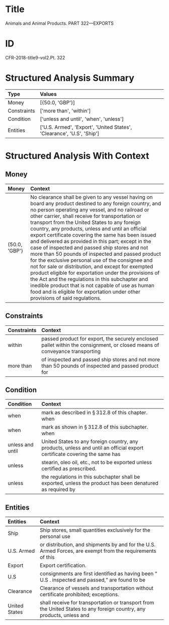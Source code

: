 # Title

 Animals and Animal Products. PART 322—EXPORTS 


# ID

 CFR-2018-title9-vol2.Pt. 322


# Structured Analysis Summary

| Type        | Values                                                                |
|:------------|:----------------------------------------------------------------------|
| Money       | [(50.0, 'GBP')]                                                       |
| Constraints | ['more than', 'within']                                               |
| Condition   | ['unless and until', 'when', 'unless']                                |
| Entities    | ['U.S. Armed', 'Export', 'United States', 'Clearance', 'U.S', 'Ship'] |


# Structured Analysis With Context

 


## Money

| Money         | Context                                                                                                                                                                                                                                                                                                                                                                                                                                                                                                                                                                                                                                                                                                                                                                                                                                                                                          |
|:--------------|:-------------------------------------------------------------------------------------------------------------------------------------------------------------------------------------------------------------------------------------------------------------------------------------------------------------------------------------------------------------------------------------------------------------------------------------------------------------------------------------------------------------------------------------------------------------------------------------------------------------------------------------------------------------------------------------------------------------------------------------------------------------------------------------------------------------------------------------------------------------------------------------------------|
| (50.0, 'GBP') | No clearance shall be given to any vessel having on board any product destined to any foreign country, and no person operating any vessel, and no railroad or other carrier, shall receive for transportation or transport from the United States to any foreign country, any products, unless and until an official export certificate covering the same has been issued and delivered as provided in this part; except in the case of inspected and passed ship stores and not more than 50 pounds of inspected and passed product for the exclusive personal use of the consignee and not for sale or distribution, and except for exempted product eligible for exportation under the provisions of the Act and the regulations in this subchapter and inedible product that is not capable of use as human food and is eligible for exportation under other provisions of said regulations. |


## Constraints

| Constraints   | Context                                                                                                                    |
|:--------------|:---------------------------------------------------------------------------------------------------------------------------|
| within        | passed product for export, the securely enclosed pallet within the consignment, or closed means of conveyance transporting |
| more than     | of inspected and passed ship stores and not more than 50 pounds of inspected and passed product for                        |


## Condition

| Condition        | Context                                                                                                                   |
|:-----------------|:--------------------------------------------------------------------------------------------------------------------------|
| when             | mark as described in &#167;&#8201;312.8 of this chapter. when                                                             |
| when             | mark as shown in &#167;&#8201;312.8 of this subchapter. when                                                              |
| unless and until | United States to any foreign country, any products, unless and until an official export certificate covering the same has |
| unless           | stearin, oleo oil, etc., not to be exported unless  certified as prescribed.                                              |
| unless           | the regulations in this subchapter shall be exported, unless the product has been denatured as required by                |


## Entities

| Entities      | Context                                                                                                               |
|:--------------|:----------------------------------------------------------------------------------------------------------------------|
| Ship          | Ship stores, small quantities exclusively for the personal use                                                        |
| U.S. Armed    | or distribution, and shipments by and for the U.S. Armed Forces, are exempt from the requirements of this             |
| Export        | Export  certification.                                                                                                |
| U.S           | consignments are first identified as having been &#8220; U.S . inspected and passed,&#8221; are found to be           |
| Clearance     | Clearance  of vessels and transportation without certificate prohibited; exceptions.                                  |
| United States | shall receive for transportation or transport from the United States to any foreign country, any products, unless and |


